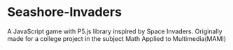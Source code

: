 # Seashore-Invaders
A JavaScript game with P5.js library inspired by Space Invaders. Originally made for a college project in the subject Math Applied to Multimedia(MAMI)
